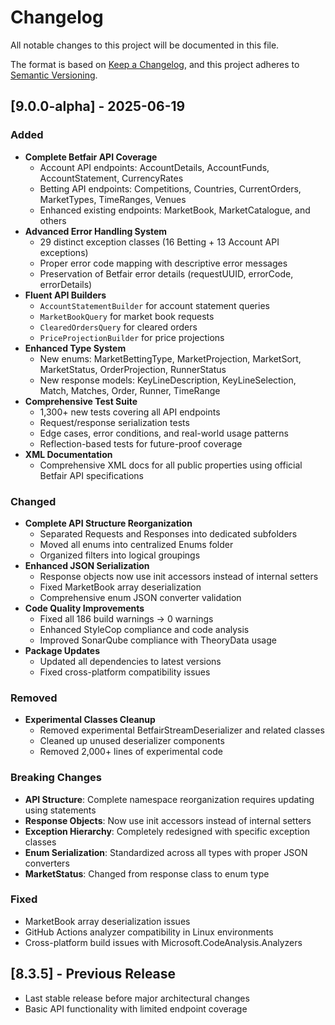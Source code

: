 # Changelog

All notable changes to this project will be documented in this file.

The format is based on [Keep a Changelog](https://keepachangelog.com/en/1.0.0/),
and this project adheres to [Semantic Versioning](https://semver.org/spec/v2.0.0.html).

## [9.0.0-alpha] - 2025-06-19

### Added
- **Complete Betfair API Coverage**
  - Account API endpoints: AccountDetails, AccountFunds, AccountStatement, CurrencyRates
  - Betting API endpoints: Competitions, Countries, CurrentOrders, MarketTypes, TimeRanges, Venues
  - Enhanced existing endpoints: MarketBook, MarketCatalogue, and others
- **Advanced Error Handling System**
  - 29 distinct exception classes (16 Betting + 13 Account API exceptions)
  - Proper error code mapping with descriptive error messages
  - Preservation of Betfair error details (requestUUID, errorCode, errorDetails)
- **Fluent API Builders**
  - `AccountStatementBuilder` for account statement queries
  - `MarketBookQuery` for market book requests
  - `ClearedOrdersQuery` for cleared orders
  - `PriceProjectionBuilder` for price projections
- **Enhanced Type System**
  - New enums: MarketBettingType, MarketProjection, MarketSort, MarketStatus, OrderProjection, RunnerStatus
  - New response models: KeyLineDescription, KeyLineSelection, Match, Matches, Order, Runner, TimeRange
- **Comprehensive Test Suite**
  - 1,300+ new tests covering all API endpoints
  - Request/response serialization tests
  - Edge cases, error conditions, and real-world usage patterns
  - Reflection-based tests for future-proof coverage
- **XML Documentation**
  - Comprehensive XML docs for all public properties using official Betfair API specifications

### Changed
- **Complete API Structure Reorganization**
  - Separated Requests and Responses into dedicated subfolders
  - Moved all enums into centralized Enums folder
  - Organized filters into logical groupings
- **Enhanced JSON Serialization**
  - Response objects now use init accessors instead of internal setters
  - Fixed MarketBook array deserialization
  - Comprehensive enum JSON converter validation
- **Code Quality Improvements**
  - Fixed all 186 build warnings → 0 warnings
  - Enhanced StyleCop compliance and code analysis
  - Improved SonarQube compliance with TheoryData<T> usage
- **Package Updates**
  - Updated all dependencies to latest versions
  - Fixed cross-platform compatibility issues

### Removed
- **Experimental Classes Cleanup**
  - Removed experimental BetfairStreamDeserializer and related classes
  - Cleaned up unused deserializer components
  - Removed 2,000+ lines of experimental code

### Breaking Changes
- **API Structure**: Complete namespace reorganization requires updating using statements
- **Response Objects**: Now use init accessors instead of internal setters
- **Exception Hierarchy**: Completely redesigned with specific exception classes
- **Enum Serialization**: Standardized across all types with proper JSON converters
- **MarketStatus**: Changed from response class to enum type

### Fixed
- MarketBook array deserialization issues
- GitHub Actions analyzer compatibility in Linux environments
- Cross-platform build issues with Microsoft.CodeAnalysis.Analyzers

## [8.3.5] - Previous Release
- Last stable release before major architectural changes
- Basic API functionality with limited endpoint coverage
